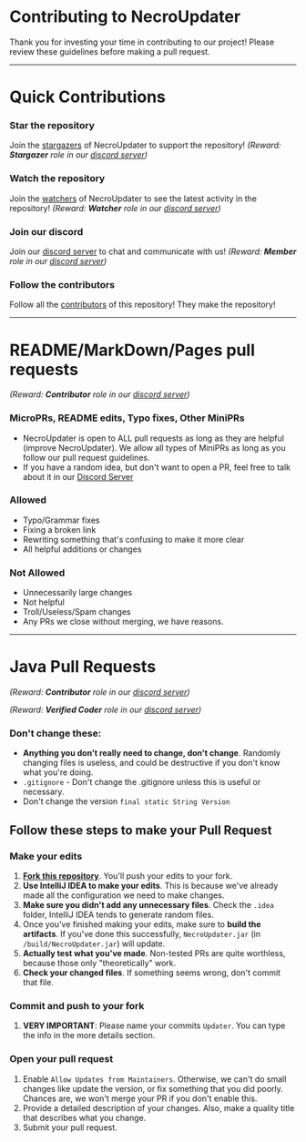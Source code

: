 # Contributing to NecroUpdater
Thank you for investing your time in contributing to our project! Please review these guidelines before making a pull request.

______

# Quick Contributions

### Star the repository
Join the [stargazers](https://github.com/NecroClient/Updater/stargazers) of NecroUpdater to support the repository!
_(Reward: **Stargazer** role in our [discord server](https://disboard.org/server/951188562026569848))_

### Watch the repository
Join the [watchers](https://github.com/NecroClient/Updater/watchers) of NecroUpdater to see the latest activity in the repository!
_(Reward: **Watcher** role in our [discord server](https://disboard.org/server/951188562026569848))_

### Join our discord
Join our [discord server](https://disboard.org/server/951188562026569848) to chat and communicate with us!
_(Reward: **Member** role in our [discord server](https://disboard.org/server/951188562026569848))_

### Follow the contributors
Follow all the [contributors](https://github.com/NecroClient/Updater/graphs/contributors) of this repository! They make the repository!

______

# README/MarkDown/Pages pull requests
_(Reward: **Contributor** role in our [discord server](https://disboard.org/server/951188562026569848))_

### MicroPRs, README edits, Typo fixes, Other MiniPRs
- NecroUpdater is open to ALL pull requests as long as they are helpful (improve NecroUpdater). We allow all types of MiniPRs as long as you follow our pull request guidelines.
- If you have a random idea, but don't want to open a PR, feel free to talk about it in our [Discord Server](https://disboard.org/server/951188562026569848)

### Allowed
- Typo/Grammar fixes
- Fixing a broken link
- Rewriting something that's confusing to make it more clear
- All helpful additions or changes

### Not Allowed
- Unnecessarily large changes
- Not helpful
- Troll/Useless/Spam changes
- Any PRs we close without merging, we have reasons.

______
# Java Pull Requests
_(Reward: **Contributor** role in our [discord server](https://disboard.org/server/951188562026569848))_

_(Reward: **Verified Coder** role in our [discord server](https://disboard.org/server/951188562026569848))_

### Don't change these:
- **Anything you don't really need to change, don't change**. Randomly changing files is useless, and could be destructive if you don't know what you're doing.
- `.gitignore` - Don't change the .gitignore unless this is useful or necessary.
- Don't change the version `final static String Version`


## Follow these steps to make your Pull Request

### Make your edits
1. **[Fork this repository](https://github.com/NecroClient/Updater/fork)**. You'll push your edits to your fork.
2. **Use IntelliJ IDEA to make your edits**. This is because we've already made all the configuration we need to make changes.
3. **Make sure you didn't add any unnecessary files**. Check the `.idea` folder, IntelliJ IDEA tends to generate random files.
4. Once you've finished making your edits, make sure to **build the artifacts**. If you've done this successfully, `NecroUpdater.jar` (in `/build/NecroUpdater.jar`) will update.
5. **Actually test what you've made**. Non-tested PRs are quite worthless, because those only "theoretically" work.
6. **Check your changed files**. If something seems wrong, don't commit that file.

### Commit and push to your fork
1. **VERY IMPORTANT**: Please name your commits `Updater`. You can type the info in the more details section.

### Open your pull request
1. Enable `Allow Updates from Maintainers`. Otherwise, we can't do small changes like update the version, or fix something that you did poorly. Chances are, we won't merge your PR if you don't enable this.
2. Provide a detailed description of your changes. Also, make a quality title that describes what you change.
3. Submit your pull request.
